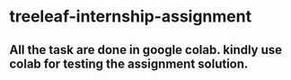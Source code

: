 # treeleaf-internship-assignment






<h2>All the task are done in google colab. kindly use colab for testing the assignment solution.</h2>
